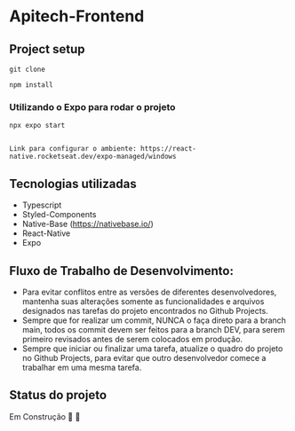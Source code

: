 # Apitech-Frontend

## Project setup
```
git clone
```

``` 
npm install
```

### Utilizando o Expo para rodar o projeto
```
npx expo start
```
```

Link para configurar o ambiente: https://react-native.rocketseat.dev/expo-managed/windows

```
## Tecnologias utilizadas
* Typescript
* Styled-Components
* Native-Base (https://nativebase.io/)
* React-Native
* Expo

## Fluxo de Trabalho de Desenvolvimento:

<p>

 - Para evitar conflitos entre as versões de diferentes desenvolvedores, mantenha suas alterações somente as funcionalidades e arquivos designados nas tarefas do projeto encontrados no Github Projects.
 - Sempre que for realizar um commit, NUNCA o faça direto para a branch main, todos os commit devem ser feitos para a branch DEV, para serem primeiro revisados antes de serem colocados em produção.
 - Sempre que iniciar ou finalizar uma tarefa, atualize o quadro do projeto no Github Projects, para evitar que outro desenvolvedor comece a trabalhar em uma mesma tarefa.

</p>

## Status do projeto
Em Construção 👷 🚧 